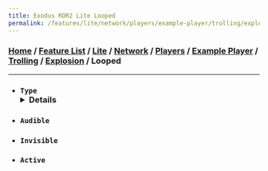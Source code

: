 ```yaml
---
title: Exodus RDR2 Lite Looped
permalink: /features/lite/network/players/example-player/trolling/explosion/looped
---
```

### [Home](/) / [Feature List](/features) / [Lite](/features/lite) / [Network](/features/lite/network) / [Players](/features/lite/network/players) / [Example Player](/features/lite/network/players/example-player) / [Trolling](/features/lite/network/players/example-player/trolling) / [Explosion](/features/lite/network/players/example-player/trolling/explosion) / Looped
---
- ### `Type` <details>`Grenade` / `Sticky Bomb` / `Molotov` / `Molotov Volatile` / `Hi Octane` / `Car` / `Plane` / `Petrol Pump` / `Steam` / `Flame` / `Water Hydrant` / `Boat` / `Bullet` / `Smoke Grenade` / `BZ Gas` / `Gas Canister` / `Extinguisher` / `Train` / `Flame Explode` / `Vehicle Bullet` / `Bird Crap` / `Firework` / `Torpedo` / `Torpedo Unwater` / `Lantern` / `Dynamite` / `Dynamite Stack` / `Dynamite Volatile` / `River Blast` / `Placed Dynamite` / `Fire Arrow` / `Dynamite Arrow` / `Phosphorous Bullet` / `Lighting Strike` / `Tracking Arrow` / `Poison Bottle`</details>
- ### `Audible`
- ### `Invisible`
- ### `Active`
